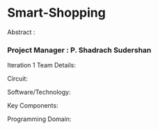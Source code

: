 # Smart-Shopping

Abstract :

### Project Manager : P. Shadrach Sudershan

Iteration 1
Team Details:

Circuit:

Software/Technology:

Key Components:

Programming Domain:
